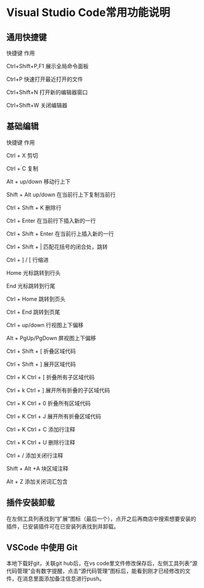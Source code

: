# Visual Studio Code常用功能说明
## 通用快捷键
快捷键	作用


Ctrl+Shift+P,F1	展示全局命令面板


Ctrl+P	快速打开最近打开的文件


Ctrl+Shift+N	打开新的编辑器窗口


Ctrl+Shift+W	关闭编辑器 


## 基础编辑
快捷键	作用


Ctrl + X	剪切


Ctrl + C	复制


Alt + up/down	移动行上下


Shift + Alt up/down	在当前行上下复制当前行


Ctrl + Shift + K	删除行


Ctrl + Enter	在当前行下插入新的一行


Ctrl + Shift + Enter	在当前行上插入新的一行


Ctrl + Shift + | 匹配花括号的闭合处，跳转


Ctrl + ] / [	行缩进


Home	光标跳转到行头


End	光标跳转到行尾


Ctrl + Home	跳转到页头


Ctrl + End	跳转到页尾


Ctrl + up/down	行视图上下偏移


Alt + PgUp/PgDown	屏视图上下偏移


Ctrl + Shift + [	折叠区域代码


Ctrl + Shift + ]	展开区域代码


Ctrl + K Ctrl + [	折叠所有子区域代码


Ctrl + k Ctrl + ]	展开所有折叠的子区域代码


Ctrl + K Ctrl + 0	折叠所有区域代码


Ctrl + K Ctrl + J	展开所有折叠区域代码


Ctrl + K Ctrl + C	添加行注释


Ctrl + K Ctrl + U	删除行注释


Ctrl + /	添加关闭行注释


Shift + Alt +A	块区域注释


Alt + Z	添加关闭词汇包含


## 插件安装卸载
在左侧工具列表找到“扩展”图标（最后一个），点开之后再商店中搜索想要安装的插件，已安装插件可在已安装列表找到并卸载。
##  VSCode 中使用 Git
本地下载好git，关联git hub后，在vs code里文件修改保存后，左侧工具列表“源代码管理”会有数字提醒，点击“源代码管理”图标后，能看到刚才已经修改的文件，在消息里面添加备注信息进行push。

